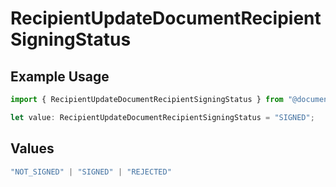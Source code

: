 # RecipientUpdateDocumentRecipientSigningStatus

## Example Usage

```typescript
import { RecipientUpdateDocumentRecipientSigningStatus } from "@documenso/sdk-typescript/models/operations";

let value: RecipientUpdateDocumentRecipientSigningStatus = "SIGNED";
```

## Values

```typescript
"NOT_SIGNED" | "SIGNED" | "REJECTED"
```